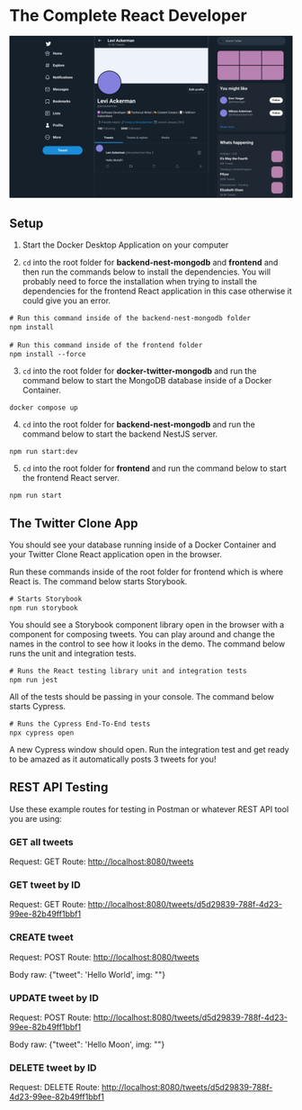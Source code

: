 # The Complete React Developer

![The Complete React Developer](/img/complete-react-developer.png)

## Setup

1. Start the Docker Desktop Application on your computer

2. `cd` into the root folder for **backend-nest-mongodb** and **frontend** and then run the commands below to install the dependencies. You will probably need to force the installation when trying to install the dependencies for the frontend React application in this case otherwise it could give you an error.

```shell
# Run this command inside of the backend-nest-mongodb folder
npm install

# Run this command inside of the frontend folder
npm install --force
```

3. `cd` into the root folder for **docker-twitter-mongodb** and run the command below to start the MongoDB database inside of a Docker Container.

```shell
docker compose up
```

4. `cd` into the root folder for **backend-nest-mongodb** and run the command below to start the backend NestJS server.

```shell
npm run start:dev
```

5. `cd` into the root folder for **frontend** and run the command below to start the frontend React server.

```shell
npm run start
```

## The Twitter Clone App

You should see your database running inside of a Docker Container and your Twitter Clone React application open in the browser.

Run these commands inside of the root folder for frontend which is where React is. The command below starts Storybook.

```shell
# Starts Storybook
npm run storybook
```

You should see a Storybook component library open in the browser with a component for composing tweets. You can play around and change the names in the control to see how it looks in the demo. The command below runs the unit and integration tests.

```shell
# Runs the React testing library unit and integration tests
npm run jest
```

All of the tests should be passing in your console. The command below starts Cypress.

```shell
# Runs the Cypress End-To-End tests
npx cypress open
```

A new Cypress window should open. Run the integration test and get ready to be amazed as it automatically posts 3 tweets for you!

## REST API Testing

Use these example routes for testing in Postman or whatever REST API tool you are using:

### GET all tweets

Request: GET
Route: [http://localhost:8080/tweets](http://localhost:8080/tweets)

### GET tweet by ID

Request: GET
Route: [http://localhost:8080/tweets/d5d29839-788f-4d23-99ee-82b49ff1bbf1](http://localhost:8080/tweets/d5d29839-788f-4d23-99ee-82b49ff1bbf1)

### CREATE tweet

Request: POST
Route: [http://localhost:8080/tweets](http://localhost:8080/tweets)

Body raw: {"tweet": 'Hello World', img: ""}

### UPDATE tweet by ID

Request: POST
Route: [http://localhost:8080/tweets/d5d29839-788f-4d23-99ee-82b49ff1bbf1](http://localhost:8080/tweets/d5d29839-788f-4d23-99ee-82b49ff1bbf1)

Body raw: {"tweet": 'Hello Moon', img: ""}

### DELETE tweet by ID

Request: DELETE
Route: [http://localhost:8080/tweets/d5d29839-788f-4d23-99ee-82b49ff1bbf1](http://localhost:8080/tweets/d5d29839-788f-4d23-99ee-82b49ff1bbf1)
